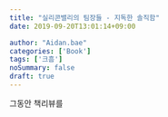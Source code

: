 ```yaml
---
title: "실리콘밸리의 팀장들 - 지독한 솔직함"
date: 2019-09-20T13:01:14+09:00

author: "Aidan.bae"
categories: ['Book']
tags: ['크흠']
noSummary: false
draft: true
---
```


그동안 책리뷰를 